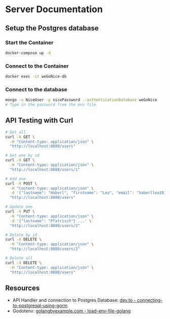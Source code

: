 # Server Documentation

## Setup the Postgres database

### Start the Container

```bash
docker-compose up -d
```

### Connect to the Container

```bash
docker exec -it weGoNice-db
```

### Connect to the database

```bash
mongo -u NiceUser -p nicePassword --authenticationDatabase weGoNice
# Type in the password from the env file
```

## API Testing with Curl

```bash
# Get all
curl -X GET \
  -H "Content-type: application/json" \
  "http://localhost:8080/users"

# Get one by id
curl -X GET \
  -H "Content-type: application/json" \
  "http://localhost:8080/users/1"

# Add one
curl -X POST \
  -H "Content-type: application/json" \
  -d '{"lastname": "Haberl", "firstname": "Lea", "email": "haberllea1911@gmail.com"}' \
  "http://localhost:8080/users"

# Update one
curl -X PUT \
  -H "Content-type: application/json" \
  -d '{"lastname": "Pfatrisch"} ...' \
  "http://localhost:8080/users/2"

# Delete by id
curl -X DELETE \
  -H "Content-type: application/json" \
  "http://localhost:8080/users/2"

# Delete all
curl -X DELETE \
  -H "Content-type: application/json" \
  "http://localhost:8080/users"
```

## Resources

- API Handler and connection to Postgres Database: [dev.to - connecting-to-postgresql-using-gorm](https://dev.to/karanpratapsingh/connecting-to-postgresql-using-gorm-24fj)
- Godotenv: [golangbyexample.com - load-env-file-golang](https://golangbyexample.com/load-env-fiie-golang/)
